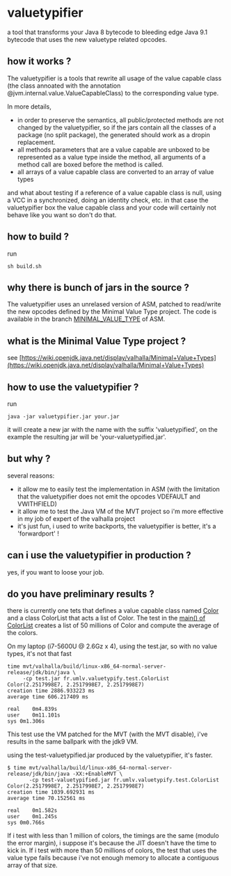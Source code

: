 # valuetypifier
a tool that transforms your Java 8 bytecode to bleeding edge Java 9.1 bytecode that uses the new valuetype related opcodes.

## how it works ?
The valuetypifier is a tools that rewrite all usage of the value capable class (the class annoated with the annotation @jvm.internal.value.ValueCapableClass) to the corresponding value type.

In more details,
- in order to preserve the semantics, all public/protected methods are not changed by the valuetypifier,
  so if the jars contain all the classes of a package (no split package), the generated should work as a dropin replacement.
- all methods parameters that are a value capable are unboxed to be represented as a value type inside the method, all arguments of a method call are boxed before the method is called. 
- all arrays of a value capable class are converted to an array of value types

and what about testing if a reference of a value capable class is null, using a VCC in a synchronized, doing an identity check, etc. in that case the valuetypifier box the value capable class and your code will certainly not behave like you want so don't do that. 

## how to build ?
run
```
sh build.sh
```

## why there is bunch of jars in the source ?
The valuetypifier uses an unrelased version of ASM, patched to read/write the new opcodes defined by the Minimal Value Type project.
The code is available in the branch [MINIMAL_VALUE_TYPE](https://gitlab.ow2.org/asm/asm/tree/MINIMAL_VALUE_TYPE) of ASM.

## what is the Minimal Value Type project ?
see [https://wiki.openjdk.java.net/display/valhalla/Minimal+Value+Types](https://wiki.openjdk.java.net/display/valhalla/Minimal+Value+Types)

## how to use the valuetypifier ?
run
```
java -jar valuetypifier.jar your.jar
```

it will create a new jar with the name with the suffix 'valuetypified', on the example the resulting jar will be 'your-valuetypified.jar'.

## but why ?
several reasons:
- it allow me to easily test the implementation in ASM (with the limitation that the valuetypifier does not emit the opcodes VDEFAULT and VWITHFIELD)
- it allow me to test the Java VM of the MVT project so i'm more effective in my job of expert of the valhalla project
- it's just fun, i used to write backports, the valuetypifier is better, it's a 'forwardport' !

## can i use the valuetypifier in production ?
yes, if you want to loose your job.

## do you have preliminary results ?
there is currently one tets that defines a value capable class named [Color](https://github.com/forax/valuetypify/blob/master/src/test/java/fr/umlv/valuetypify/test/Color.java) and a class ColorList that acts a list of Color.
The test in the [main() of ColorList](https://github.com/forax/valuetypify/blob/master/src/test/java/fr/umlv/valuetypify/test/ColorList.java#L44) creates a list of 50 millions of Color and compute the average of the colors.

On my laptop (i7-5600U @ 2.6Gz x 4), using the test.jar, so with no value types, it's not that fast 
```
time mvt/valhalla/build/linux-x86_64-normal-server-release/jdk/bin/java \
     -cp test.jar fr.umlv.valuetypify.test.ColorList
Color(2.2517998E7, 2.2517998E7, 2.2517998E7)
creation time 2886.933223 ms
average time 606.217409 ms

real	0m4.839s
user	0m11.101s
sys	0m1.306s
```
This test use the VM patched for the MVT (with the MVT disable), i've results in the same ballpark with the jdk9 VM.

using the test-valuetypified.jar produced by the valuetypifier, it's faster.
```
$ time mvt/valhalla/build/linux-x86_64-normal-server-release/jdk/bin/java -XX:+EnableMVT \
       -cp test-valuetypified.jar fr.umlv.valuetypify.test.ColorList
Color(2.2517998E7, 2.2517998E7, 2.2517998E7)
creation time 1039.692931 ms
average time 70.152561 ms

real	0m1.582s
user	0m1.245s
sys	0m0.766s

``` 

If i test with less than 1 million of colors, the timings are the same (modulo the error margin), i suppose it's because the JIT doesn't have the time to kick in.
If i test with more than 50 millions of colors, the test that uses the value type fails because i've not enough memory to allocate a contiguous array of that size.


